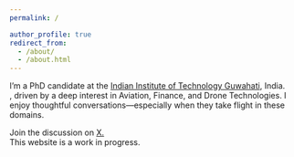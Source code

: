 ```yaml
---
permalink: /

author_profile: true
redirect_from: 
  - /about/
  - /about.html
---
```



I’m a PhD candidate at the <a href="https://www.iitg.ac.in/">Indian Institute of Technology Guwahati</a>, India. <br>, driven by a deep interest in Aviation, Finance, and Drone Technologies. I enjoy thoughtful conversations—especially when they take flight in these domains.


Join the discussion on <a href="https://x.com/gparaj">X.</a> <br>
This website is a work in progress.
